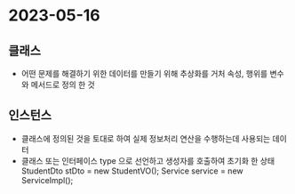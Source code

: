 # 2023-05-16

## 클래스
- 어떤 문제를 해결하기 위한 데이터를 만들기 위해 추상화를 거처 속성, 행위를 변수와 메서드로 정의 한 것

## 인스턴스
- 클래스에 정의된 것을 토대로 하여 실제 정보처리 연산을 수행하는데 사용되는 데이터
- 클래스 또는 인터페이스 type 으로 선언하고 생성자를 호출하여 초기화 한 상태
StudentDto stDto = new StudentVO();
Service service = new ServiceImpl();